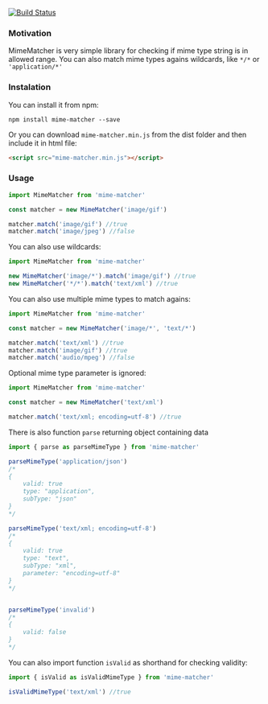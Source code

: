 [![Build Status](https://travis-ci.org/katlasik/mime-matcher.svg?branch=master)](https://travis-ci.org/katlasik/mime-matcher)

### Motivation

MimeMatcher is very simple library for checking if mime type string is in allowed range.
You can also match mime types agains wildcards, like `*/*` or `'application/*'`

### Instalation

You can install it from npm:

``npm install mime-matcher --save``

Or you can download `mime-matcher.min.js` from the dist folder and then include it in html file:

```html
<script src="mime-matcher.min.js"></script>
```

### Usage
````javascript
import MimeMatcher from 'mime-matcher'

const matcher = new MimeMatcher('image/gif')

matcher.match('image/gif') //true
matcher.match('image/jpeg') //false
````

You can also use wildcards:

````javascript
import MimeMatcher from 'mime-matcher'

new MimeMatcher('image/*').match('image/gif') //true
new MimeMatcher('*/*').match('text/xml') //true

````

You can also use multiple mime types to match agains:

````javascript
import MimeMatcher from 'mime-matcher'

const matcher = new MimeMatcher('image/*', 'text/*')

matcher.match('text/xml') //true
matcher.match('image/gif') //true
matcher.match('audio/mpeg') //false

````

Optional mime type parameter is ignored:

````javascript
import MimeMatcher from 'mime-matcher'

const matcher = new MimeMatcher('text/xml')

matcher.match('text/xml; encoding=utf-8') //true
````

There is also function `parse` returning object containing data

````javascript
import { parse as parseMimeType } from 'mime-matcher'

parseMimeType('application/json') 
/*
{
    valid: true
    type: "application",
    subType: "json"
}
*/

parseMimeType('text/xml; encoding=utf-8') 
/*
{
    valid: true
    type: "text",
    subType: "xml",
    parameter: "encoding=utf-8"
}
*/


parseMimeType('invalid') 
/*
{
    valid: false
}
*/

````

You can also import function `isValid` as shorthand for checking validity:

````javascript
import { isValid as isValidMimeType } from 'mime-matcher'

isValidMimeType('text/xml') //true

````


